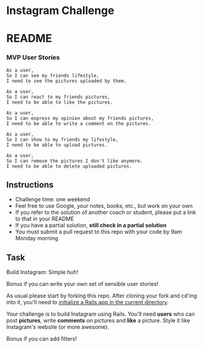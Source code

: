 Instagram Challenge
===================

# README

### MVP User Stories

```
As a user,
So I can see my friends lifestyle,
I need to see the pictures uploaded by them.

As a user,
So I can react to my friends pictures,
I need to be able to like the pictures.

As a user,
So I can express my opinion about my friends pictures,
I need to be able to write a comment on the pictures.

As a user,
So I can show to my friends my lifestyle,
I need to be able to upload pictures.

As a user,
So I can remove the pictures I don't like anymore.
I need to be able to delete uploaded pictures.
```



Instructions
-------
* Challenge time: one weekend
* Feel free to use Google, your notes, books, etc., but work on your own
* If you refer to the solution of another coach or student, please put a link to that in your README
* If you have a partial solution, **still check in a partial solution**
* You must submit a pull request to this repo with your code by 9am Monday morning

Task
-----

Build Instagram: Simple huh!

Bonus if you can write your own set of sensible user stories!

As usual please start by forking this repo. After cloning your fork and cd'ing into it, you'll need to [initialize a Rails app in the current directory](http://blog.jasonmeridth.com/posts/create-rails-application-in-current-directory/).

Your challenge is to build Instagram using Rails. You'll need **users** who can post **pictures**, write **comments** on pictures and **like** a picture. Style it like Instagram's website (or more awesome).

Bonus if you can add filters!



